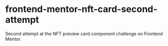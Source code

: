 # frontend-mentor-nft-card-second-attempt
Second attempt at the NFT preview card component challenge on Frontend Mentor.

